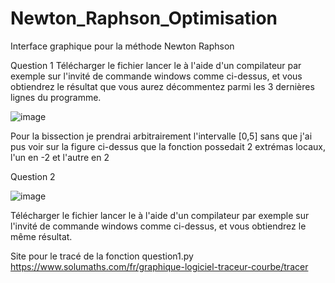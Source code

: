 # Newton_Raphson_Optimisation
Interface graphique pour la méthode Newton Raphson





























Question 1
Télécharger le fichier lancer le à l'aide d'un compilateur par exemple sur l'invité de commande windows comme ci-dessus, et vous obtiendrez le résultat que vous aurez décommentez parmi les 3 dernières lignes du programme.



![image](https://user-images.githubusercontent.com/64131206/150562123-92bbf03e-f6ff-4039-a168-221e33d9f489.png)

Pour la bissection je prendrai arbitrairement l'intervalle [0,5] sans que j'ai pus voir sur la figure ci-dessus que la fonction possedait 2 extrémas locaux, l'un en -2 et l'autre en 2







Question 2

![image](https://user-images.githubusercontent.com/64131206/150562440-2e280037-dbbd-44e3-837a-b1b0b8daf542.png)

Télécharger le fichier lancer le à l'aide d'un compilateur par exemple sur l'invité de commande windows comme ci-dessus, et vous obtiendrez le même résultat.










Site pour le tracé de la fonction question1.py 
https://www.solumaths.com/fr/graphique-logiciel-traceur-courbe/tracer
